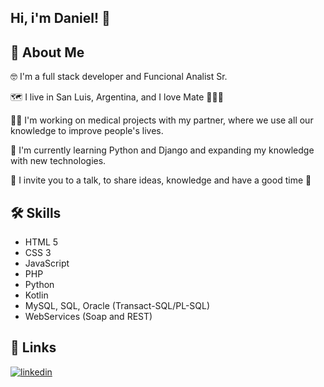 ## Hi, i'm Daniel! 🤘

## 🚀 About Me
🤓 I'm a full stack developer and Funcional Analist Sr.

🗺 I live in San Luis, Argentina, and I love Mate 🖤🧉🖤

👨‍💻 I'm working on medical projects with my partner, where we use all our knowledge to improve people's lives.

🧠 I'm currently learning Python and Django and expanding my knowledge with new technologies.

💬 I invite you to a talk, to share ideas, knowledge and have a good time 🧉


## 🛠 Skills
- HTML 5
- CSS 3
- JavaScript
- PHP
- Python
- Kotlin
- MySQL, SQL, Oracle (Transact-SQL/PL-SQL)
- WebServices (Soap and REST)


## 🔗 Links

[![linkedin](https://img.shields.io/badge/linkedin-0A66C2?style=for-the-badge&logo=linkedin&logoColor=white)](https://www.linkedin.com/in/daniel-olmos/)
